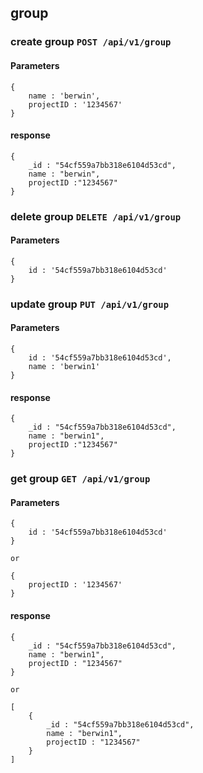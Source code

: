 ## group

### create group `POST /api/v1/group`

#### Parameters

    {
        name : 'berwin',
        projectID : '1234567'
    }

#### response

    {
        _id : "54cf559a7bb318e6104d53cd",
        name : "berwin",
        projectID :"1234567"
    }


### delete group `DELETE /api/v1/group`

#### Parameters

    {
        id : '54cf559a7bb318e6104d53cd'
    }


### update group `PUT /api/v1/group`

#### Parameters

    {
        id : '54cf559a7bb318e6104d53cd',
        name : 'berwin1'
    }

#### response

    {
        _id : "54cf559a7bb318e6104d53cd",
        name : "berwin1",
        projectID :"1234567"
    }


### get group `GET /api/v1/group`

#### Parameters

    {
        id : '54cf559a7bb318e6104d53cd'
    }

    or
    
    {
        projectID : '1234567'
    }

#### response

    {
        _id : "54cf559a7bb318e6104d53cd",
        name : "berwin1",
        projectID : "1234567"
    }

    or

    [
        {
            _id : "54cf559a7bb318e6104d53cd",
            name : "berwin1",
            projectID : "1234567"
        }
    ]
